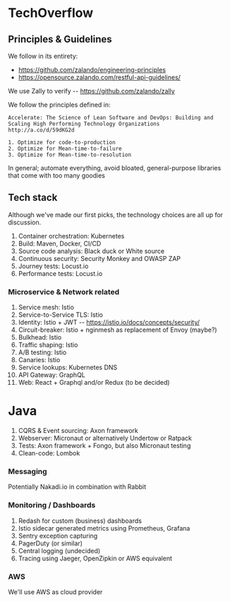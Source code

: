 # TechOverflow

## Principles & Guidelines

We follow in its entirety:
- https://github.com/zalando/engineering-principles
- https://opensource.zalando.com/restful-api-guidelines/

We use Zally to verify -- https://github.com/zalando/zally

We follow the principles defined in:
```
Accelerate: The Science of Lean Software and DevOps: Building and Scaling High Performing Technology Organizations 
http://a.co/d/59dKG2d

1. Optimize for code-to-production
2. Optimize for Mean-time-to-failure
3. Optimize for Mean-time-to-resolution
```

In general; automate everything, avoid bloated, general-purpose libraries that come with too many goodies

## Tech stack

Although we've made our first picks, the technology choices are all up for discussion.

1. Container orchestration: Kubernetes
1. Build: Maven, Docker, CI/CD
1. Source code analysis: Black duck or White source
1. Continuous security: Security Monkey and OWASP ZAP
1. Journey tests: Locust.io
1. Performance tests: Locust.io  

### Microservice & Network related 
1. Service mesh: Istio
1. Service-to-Service TLS: Istio
1. Identity: Istio + JWT -- https://istio.io/docs/concepts/security/
1. Circuit-breaker: Istio + nginmesh as replacement of Envoy (maybe?)
1. Bulkhead: Istio
1. Traffic shaping: Istio
1. A/B testing: Istio
1. Canaries: Istio
1. Service lookups: Kubernetes DNS
1. API Gateway: GraphQL
1. Web: React + Graphql and/or Redux (to be decided)


# Java
1. CQRS & Event sourcing: Axon framework 
1. Webserver: Micronaut or alternatively Undertow or Ratpack
1. Tests: Axon framework + Fongo, but also Micronaut testing
1. Clean-code: Lombok

### Messaging
Potentially Nakadi.io in combination with Rabbit

### Monitoring / Dashboards

1. Redash for custom (business) dashboards
1. Istio sidecar generated metrics using Prometheus, Grafana
1. Sentry exception capturing
1. PagerDuty (or similar)
1. Central logging (undecided)
1. Tracing using Jaeger, OpenZipkin or AWS equivalent 

### AWS

We'll use AWS as cloud provider
